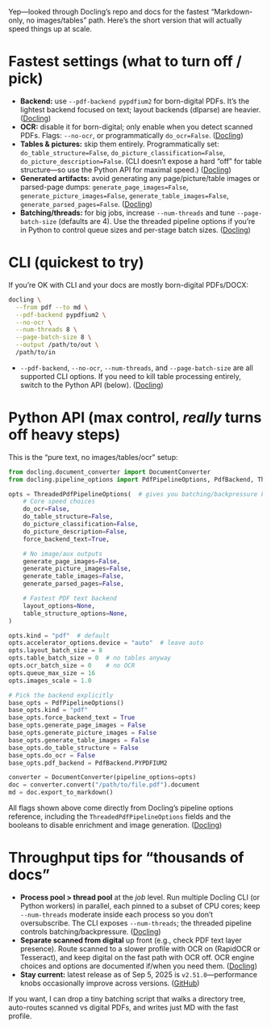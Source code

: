 Yep—looked through Docling’s repo and docs for the fastest “Markdown-only, no images/tables” path. Here’s the short version that will actually speed things up at scale.

# Fastest settings (what to turn off / pick)

* **Backend:** use `--pdf-backend pypdfium2` for born-digital PDFs. It’s the lightest backend focused on text; layout backends (dlparse) are heavier. ([Docling][1])
* **OCR:** disable it for born-digital; only enable when you detect scanned PDFs. Flags: `--no-ocr`, or programmatically `do_ocr=False`. ([Docling][1])
* **Tables & pictures:** skip them entirely. Programmatically set: `do_table_structure=False`, `do_picture_classification=False`, `do_picture_description=False`. (CLI doesn’t expose a hard “off” for table structure—so use the Python API for maximal speed.) ([Docling][2])
* **Generated artifacts:** avoid generating any page/picture/table images or parsed-page dumps: `generate_page_images=False`, `generate_picture_images=False`, `generate_table_images=False`, `generate_parsed_pages=False`. ([Docling][2])
* **Batching/threads:** for big jobs, increase `--num-threads` and tune `--page-batch-size` (defaults are 4). Use the threaded pipeline options if you’re in Python to control queue sizes and per-stage batch sizes. ([Docling][1])

# CLI (quickest to try)

If you’re OK with CLI and your docs are mostly born-digital PDFs/DOCX:

```bash
docling \
  --from pdf --to md \
  --pdf-backend pypdfium2 \
  --no-ocr \
  --num-threads 8 \
  --page-batch-size 8 \
  --output /path/to/out \
  /path/to/in
```

* `--pdf-backend`, `--no-ocr`, `--num-threads`, and `--page-batch-size` are all supported CLI options. If you need to kill table processing entirely, switch to the Python API (below). ([Docling][1])

# Python API (max control, *really* turns off heavy steps)

This is the “pure text, no images/tables/ocr” setup:

```python
from docling.document_converter import DocumentConverter
from docling.pipeline_options import PdfPipelineOptions, PdfBackend, ThreadedPdfPipelineOptions

opts = ThreadedPdfPipelineOptions(  # gives you batching/backpressure knobs
    # Core speed choices
    do_ocr=False,
    do_table_structure=False,
    do_picture_classification=False,
    do_picture_description=False,
    force_backend_text=True,

    # No image/aux outputs
    generate_page_images=False,
    generate_picture_images=False,
    generate_table_images=False,
    generate_parsed_pages=False,

    # Fastest PDF text backend
    layout_options=None,
    table_structure_options=None,
)

opts.kind = "pdf"  # default
opts.accelerator_options.device = "auto"  # leave auto
opts.layout_batch_size = 8
opts.table_batch_size = 0  # no tables anyway
opts.ocr_batch_size = 0    # no OCR
opts.queue_max_size = 16
opts.images_scale = 1.0

# Pick the backend explicitly
base_opts = PdfPipelineOptions()
base_opts.kind = "pdf"
base_opts.force_backend_text = True
base_opts.generate_page_images = False
base_opts.generate_picture_images = False
base_opts.generate_table_images = False
base_opts.do_table_structure = False
base_opts.do_ocr = False
base_opts.pdf_backend = PdfBackend.PYPDFIUM2

converter = DocumentConverter(pipeline_options=opts)
doc = converter.convert("/path/to/file.pdf").document
md = doc.export_to_markdown()
```

All flags shown above come directly from Docling’s pipeline options reference, including the `ThreadedPdfPipelineOptions` fields and the booleans to disable enrichment and image generation. ([Docling][2])

# Throughput tips for “thousands of docs”

* **Process pool > thread pool** at the *job* level. Run multiple Docling CLI (or Python workers) in parallel, each pinned to a subset of CPU cores; keep `--num-threads` moderate inside each process so you don’t oversubscribe. The CLI exposes `--num-threads`; the threaded pipeline controls batching/backpressure. ([Docling][1])
* **Separate scanned from digital** up front (e.g., check PDF text layer presence). Route scanned to a slower profile with OCR on (RapidOCR or Tesseract), and keep digital on the fast path with OCR off. OCR engine choices and options are documented if/when you need them. ([Docling][2])
* **Stay current:** latest release as of Sep 5, 2025 is `v2.51.0`—performance knobs occasionally improve across versions. ([GitHub][3])

If you want, I can drop a tiny batching script that walks a directory tree, auto-routes scanned vs digital PDFs, and writes just MD with the fast profile.

[1]: https://docling-project.github.io/docling/reference/cli/ "CLI reference - Docling"
[2]: https://docling-project.github.io/docling/reference/pipeline_options/ "Pipeline options - Docling"
[3]: https://github.com/docling-project/docling/releases?utm_source=chatgpt.com "Releases · docling-project/docling - GitHub"
